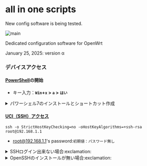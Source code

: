 # all in one scripts

New config software is being tested.

![main](https://github.com/user-attachments/assets/ebfc8ca2-a42e-470c-9a89-9b5e3eb4ccb8)

Dedicated configuration software for OpenWrt

January 25, 2025: version α

### デバイスアクセス
#### [PowerShell](https://learn.microsoft.com/ja-jp/powershell/scripting/what-is-windows-powershell?view=powershell-7.4)の開始
- キー入力：**`Win`+`x` > `a` > `はい`**

<details><summary>パワーシェル7のインストールとショートカット作成</summary>

```powershell:powershell
$currentVersion = $PSVersionTable.PSVersion
Write-Host "Current PowerShell version: $($currentVersion)"
$installed = Get-Command pwsh -ErrorAction SilentlyContinue
if ($installed) {
    Write-Host "PowerShell 7 is already installed. Skipping installation."
} else {
    Write-Host "Installing PowerShell 7..."
    $url = "https://aka.ms/install-powershell.ps1"
    Invoke-WebRequest -Uri $url -OutFile "install-powershell.ps1"
    .\install-powershell.ps1
    Write-Host "PowerShell 7 installation completed."
}
$desktop = [Environment]::GetFolderPath("Desktop")
$shortcutPath = "$desktop\PowerShell 7 (Admin).lnk"
$targetPath = "C:\Program Files\PowerShell\7\pwsh.exe"
$arguments = "-Command Start-Process pwsh -Verb runAs"
$shell = New-Object -ComObject WScript.Shell
$shortcut = $shell.CreateShortcut($shortcutPath)
$shortcut.TargetPath = $targetPath
$shortcut.Arguments = $arguments
$shortcut.Description = "PowerShell 7 Administrator Shortcut"
$shortcut.WorkingDirectory = "$HOME"
$shortcut.IconLocation = $targetPath
$shortcut.Save()
Write-Host "PowerShell 7 administrator shortcut has been created."

```

---

</details>

#### [UCI（SSH）アクセス](https://openwrt.org/docs/guide-quick-start/sshadministration)
```powershell:powershell:初期設定用
ssh -o StrictHostKeyChecking=no -oHostKeyAlgorithms=+ssh-rsa root@192.168.1.1
```

- root@192.168.1.1's password:`初期値：パスワード無し`

<details><summary>SSHログイン出来ない場合:exclamation:</summary>

  - `%USERPROFILE%\.ssh\known_hosts` ※Windows隠しファイル
```powershell:powershell
Clear-Content .ssh\known_hosts -Force 
```

</details>

<details><summary>OpenSSHのインストールが無い場合:exclamation:</summary>

- 機能の確認
※Windows 10 Fall Creators Update(1709)以降標準搭載
```powershell:powershell
Get-WindowsCapability -Online | Where-Object Name -like 'OpenSSH*'
```
- 機能のインストール
```powershell:powershell
Add-WindowsCapability -Online -Name OpenSSH.Server~~~~0.0.1.0
```
---

### オールインワンスクリプト初期設定

$1は曖昧な入力も受け付けます。

例: `wget -O /tmp/aios.sh https://raw.githubusercontent.com/site-u2023/aios/main/aios.sh; sh /tmp/aios.sh 日本`

例: `aios cn`

- Select your language
```sh
wget -O /tmp/aios.sh https://raw.githubusercontent.com/site-u2023/aios/main/aios.sh; sh /tmp/aios.sh
```

- English
```sh
wget -O /tmp/aios.sh https://raw.githubusercontent.com/site-u2023/aios/main/aios.sh; sh /tmp/aios.sh en
```

- 日本語
```sh
wget -O /tmp/aios.sh https://raw.githubusercontent.com/site-u2023/aios/main/aios.sh; sh /tmp/aios.sh ja
```

- 简体中文
```sh
wget -O /tmp/aios.sh https://raw.githubusercontent.com/site-u2023/aios/main/aios.sh; sh /tmp/aios.sh zh-cn
```

- 繁體中文
```sh
wget -O /tmp/aios.sh https://raw.githubusercontent.com/site-u2023/aios/main/aios.sh; sh /tmp/aios.sh zh-tw
```

- --timestamping
```sh
opkg update && opkg install wget-ssl
```
```sh
wget -N /tmp/aios.sh https://raw.githubusercontent.com/site-u2023/aios/main/aios.sh; sh /tmp/aios.sh ja
```

aiosインストール後
- help
```sh
--help
```
- aios
```sh
aios
```
- English
```sh
aios en
```
- Select your language（初期化）※再度wgetも初期化される
```sh
aios --reset
```


